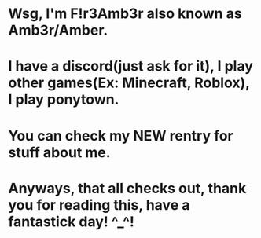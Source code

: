 # Wsg, I'm F!r3Amb3r also known as Amb3r/Amber.
# I have a discord(just ask for it), I play other games(Ex: Minecraft, Roblox), I play ponytown.
# You can check my NEW rentry for stuff about me.
# Anyways, that all checks out, thank you for reading this, have a fantastick day! ^_^!
